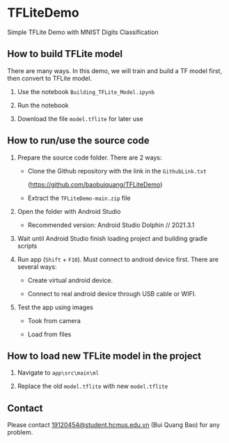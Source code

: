 # TFLiteDemo

Simple TFLite Demo with MNIST Digits Classification



## How to build TFLite model

There are many ways. In this demo, we will train and build a TF model first, then convert to TFLite model.

1. Use the notebook `Building_TFLite_Model.ipynb`

2. Run the notebook

3. Download the file `model.tflite` for later use



## How to run/use the source code

1. Prepare the source code folder. There are 2 ways:

   - Clone the Github repository with the link in the `GithubLink.txt`

     (https://github.com/baobuiquang/TFLiteDemo)

   - Extract the `TFLiteDemo-main.zip` file

2. Open the folder with Android Studio

   - Recommended version: Android Studio Dolphin // 2021.3.1

3. Wait until Android Studio finish loading project and building gradle scripts

4. Run app (`Shift` + `F10`). Must connect to android device first. There are several ways:

   - Create virtual android device.

   - Connect to real android device through USB cable or WIFI.

5. Test the app using images

   - Took from camera

   - Load from files
   
   

## How to load new TFLite model in the project

1. Navigate to `app\src\main\ml`

2. Replace the old `model.tflite` with new `model.tflite`


## Contact

Please contact 19120454@student.hcmus.edu.vn (Bui Quang Bao) for any problem.
